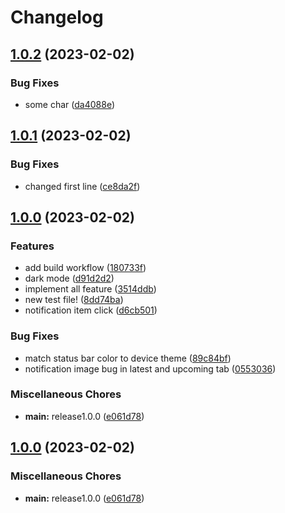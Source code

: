 # Changelog

## [1.0.2](https://github.com/akarisma/mobile-dev-assignment/compare/v1.0.1...v1.0.2) (2023-02-02)


### Bug Fixes

* some char ([da4088e](https://github.com/akarisma/mobile-dev-assignment/commit/da4088e82060335dd33cac7c6830dbbe8c62dde7))

## [1.0.1](https://github.com/akarisma/mobile-dev-assignment/compare/v1.0.0...v1.0.1) (2023-02-02)


### Bug Fixes

* changed first line ([ce8da2f](https://github.com/akarisma/mobile-dev-assignment/commit/ce8da2f78243055d8cf1d2e9d0003ed749d24949))

## [1.0.0](https://github.com/akarisma/mobile-dev-assignment/compare/v1.0.0...v1.0.0) (2023-02-02)


### Features

* add build workflow ([180733f](https://github.com/akarisma/mobile-dev-assignment/commit/180733f8cce07b62a76bf043d556b77ad1502a1f))
* dark mode ([d91d2d2](https://github.com/akarisma/mobile-dev-assignment/commit/d91d2d220c5fcaa0b7e27a0265d3aa64b7b80faf))
* implement all feature ([3514ddb](https://github.com/akarisma/mobile-dev-assignment/commit/3514ddb4f11830c7eda60d9942d6f52189542c8a))
* new test file! ([8dd74ba](https://github.com/akarisma/mobile-dev-assignment/commit/8dd74ba728a8c441a016cab3e1c3f5bfc94b9f5c))
* notification item click ([d6cb501](https://github.com/akarisma/mobile-dev-assignment/commit/d6cb501a5f8a3165ee514867eed7999f1220f9ff))


### Bug Fixes

* match status bar color to device theme ([89c84bf](https://github.com/akarisma/mobile-dev-assignment/commit/89c84bf14b8b6bfa12bbb5dddcf3361ae051af62))
* notification image bug in latest and upcoming tab ([0553036](https://github.com/akarisma/mobile-dev-assignment/commit/055303689d8abf5ab5c2c5fc9bce4029edbd867b))


### Miscellaneous Chores

* **main:** release1.0.0 ([e061d78](https://github.com/akarisma/mobile-dev-assignment/commit/e061d78fd77673f0e58758dafa4fb5efec486359))

## [1.0.0](https://github.com/awang-karisma/mobile-dev-assignment/compare/v1.0.2...v1.0.0) (2023-02-02)


### Miscellaneous Chores

* **main:** release1.0.0 ([e061d78](https://github.com/awang-karisma/mobile-dev-assignment/commit/e061d78fd77673f0e58758dafa4fb5efec486359))
